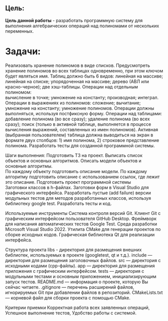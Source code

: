 ## Цель: 
__Цель данной работы__ - разработать программную систему для выполнения алгебраических операций
над полиномами от нескольких переменных.


# Задачи:
Реализовать хранение полиномов в виде списков.
Предусмотреть хранение полиномов во всех таблицах одновременно, при этом ключом будет являться имя.
Таблиц должно быть 6 видов:
линейная на массиве;
линейная на списке;
упорядоченная на массиве; 
дерево (АВЛ или красно-черное); 
две хэш-таблицы.
Операции над отдельным полиномом: 	
вычисление в точке; 
умножение на константу; 
производная; 
интеграл.
Операции в выражениях из полиномов:
сложение;
вычитание;
умножение на константу;
умножение полиномов.
Операции должны выполняться, используя постфиксную форму.
Операции над таблицами: 
добавление полинома (во все сразу);
удаление полинома (во всех сразу);
поиск (только в активной таблице, выполняется в процессе вычисления выражений, составленных из имен полиномов).
Активная (выбранная пользователем) таблица должна выводиться на экран в формате двух столбцов: 1) имя полинома, 2) строковое представление полинома.
Разработать тесты для созданной программной системы.

Шаги выполнения:
Подготовить ТЗ на проект.
Выписать список объектов и основных алгоритмов.
Описать модели объектов и основные алгоритмы.		
По каждому объекту подготовить описание модели.
По каждому алгоритму подготовить описание с использованием ссылок, где лежит это описание.
Подготовить проект программной системы	
Заготовки классов в h-файлах.
Заготовки форм в Visual Studio для графического интерфейса.
Разработать пустые (add failure) версии модульных тестов для методов разработанных классов, используя библиотеку google test.
Разработать тесты и код.

Используемые инструменты
Система контроля версий Git.
Клиент Git с графическим интерфейсом пользователя GitHub Desktop.
Фреймворк для написания автоматических тестов Google Test.
Среда разработки Microsoft Visual Studio 2022.
Утилита CMake для генерации проектов по сборке исходных кодов.
Графическая библиотека Qt для реализации интерфейса.

Структура проекта
libs - директория для размещения внешних библиотек, используемых в проекте (googletest, qt и т.д.).
include — директория для размещения заголовочных файлов.
src — директория с исходными кодами (cpp-файлы).
app — директория для размещения приложения с графическим интерфейсом.
tests — директория с модульными тестами и основным приложением, инициализирующим запуск тестов.
README.md — информация о проекте, которую Вы сейчас читаете.
.gitignore — перечень расширений файлов, игнорируемых Git при добавлении файлов в репозиторий.
CMakeLists.txt — корневой файл для сборки проекта с помощью CMake.

Критерии приемки
Корректная работа всех заявленных операций,
Успешное выполнение тестов,
Удобство работы с системой.
